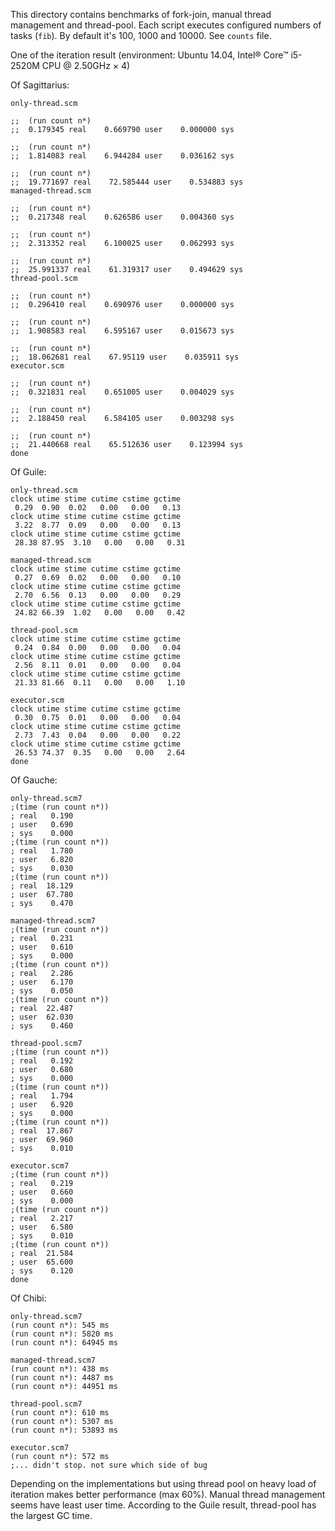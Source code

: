 This directory contains benchmarks of fork-join, manual thread management
and thread-pool. Each script executes configured numbers of tasks (`fib`).
By default it's 100, 1000 and 10000. See `counts` file.

One of the iteration result (environment: Ubuntu 14.04,
Intel® Core™ i5-2520M CPU @ 2.50GHz × 4)

Of Sagittarius:

```
only-thread.scm

;;  (run count n*)
;;  0.179345 real    0.669790 user    0.000000 sys

;;  (run count n*)
;;  1.814083 real    6.944284 user    0.036162 sys

;;  (run count n*)
;;  19.771697 real    72.585444 user    0.534883 sys
managed-thread.scm

;;  (run count n*)
;;  0.217348 real    0.626586 user    0.004360 sys

;;  (run count n*)
;;  2.313352 real    6.100025 user    0.062993 sys

;;  (run count n*)
;;  25.991337 real    61.319317 user    0.494629 sys
thread-pool.scm

;;  (run count n*)
;;  0.296410 real    0.690976 user    0.000000 sys

;;  (run count n*)
;;  1.908583 real    6.595167 user    0.015673 sys

;;  (run count n*)
;;  18.062681 real    67.95119 user    0.035911 sys
executor.scm

;;  (run count n*)
;;  0.321831 real    0.651005 user    0.004029 sys

;;  (run count n*)
;;  2.188450 real    6.584105 user    0.003298 sys

;;  (run count n*)
;;  21.440668 real    65.512636 user    0.123994 sys
done
```

Of Guile:

```
only-thread.scm
clock utime stime cutime cstime gctime
 0.29  0.90  0.02   0.00   0.00   0.13
clock utime stime cutime cstime gctime
 3.22  8.77  0.09   0.00   0.00   0.13
clock utime stime cutime cstime gctime
 28.38 87.95  3.10   0.00   0.00   0.31
 
managed-thread.scm
clock utime stime cutime cstime gctime
 0.27  0.69  0.02   0.00   0.00   0.10
clock utime stime cutime cstime gctime
 2.70  6.56  0.13   0.00   0.00   0.29
clock utime stime cutime cstime gctime
 24.82 66.39  1.02   0.00   0.00   0.42
 
thread-pool.scm
clock utime stime cutime cstime gctime
 0.24  0.84  0.00   0.00   0.00   0.04
clock utime stime cutime cstime gctime
 2.56  8.11  0.01   0.00   0.00   0.04
clock utime stime cutime cstime gctime
 21.33 81.66  0.11   0.00   0.00   1.10
 
executor.scm
clock utime stime cutime cstime gctime
 0.30  0.75  0.01   0.00   0.00   0.04
clock utime stime cutime cstime gctime
 2.73  7.43  0.04   0.00   0.00   0.22
clock utime stime cutime cstime gctime
 26.53 74.37  0.35   0.00   0.00   2.64
done
```

Of Gauche:

```
only-thread.scm7
;(time (run count n*))
; real   0.190
; user   0.690
; sys    0.000
;(time (run count n*))
; real   1.780
; user   6.820
; sys    0.030
;(time (run count n*))
; real  18.129
; user  67.780
; sys    0.470

managed-thread.scm7
;(time (run count n*))
; real   0.231
; user   0.610
; sys    0.000
;(time (run count n*))
; real   2.286
; user   6.170
; sys    0.050
;(time (run count n*))
; real  22.487
; user  62.030
; sys    0.460

thread-pool.scm7
;(time (run count n*))
; real   0.192
; user   0.680
; sys    0.000
;(time (run count n*))
; real   1.794
; user   6.920
; sys    0.000
;(time (run count n*))
; real  17.867
; user  69.960
; sys    0.010

executor.scm7
;(time (run count n*))
; real   0.219
; user   0.660
; sys    0.000
;(time (run count n*))
; real   2.217
; user   6.580
; sys    0.010
;(time (run count n*))
; real  21.584
; user  65.600
; sys    0.120
done
```

Of Chibi:

```
only-thread.scm7
(run count n*): 545 ms
(run count n*): 5820 ms
(run count n*): 64945 ms

managed-thread.scm7
(run count n*): 438 ms
(run count n*): 4487 ms
(run count n*): 44951 ms

thread-pool.scm7
(run count n*): 610 ms
(run count n*): 5307 ms
(run count n*): 53893 ms

executor.scm7
(run count n*): 572 ms
;... didn't stop. not sure which side of bug
```


Depending on the implementations but using thread pool on heavy load of 
iteration makes better performance (max 60%). Manual thread management
seems have least user time. According to the Guile result, thread-pool
has the largest GC time.
